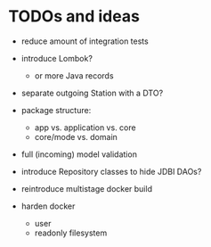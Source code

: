 # TODOs and ideas

- reduce amount of integration tests

- introduce Lombok?
  - or more Java records

- separate outgoing Station with a DTO?

- package structure:
  - app vs. application vs. core
  - core/mode vs. domain

- full (incoming) model validation

- introduce Repository classes to hide JDBI DAOs?

- reintroduce multistage docker build

- harden docker
  - user
  - readonly filesystem
